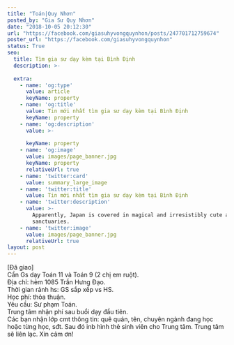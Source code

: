 ```yaml
---
title: "Toán|Quy Nhơn"
posted_by: "Gia Sư Quy Nhơn"
date: "2018-10-05 20:12:30"
url: "https://facebook.com/giasuhyvongquynhon/posts/247701712759674"
poster_url: "https://facebook.com/giasuhyvongquynhon"
status: True
seo:
  title: Tìm gia sư dạy kèm tại Bình Định
  description: >-
    
  extra:
    - name: 'og:type'
      value: article
      keyName: property
    - name: 'og:title'
      value: Tin mới nhất tìm gia sư dạy kèm tại Bình Định
      keyName: property
    - name: 'og:description'
      value: >-
        
      keyName: property
    - name: 'og:image'
      value: images/page_banner.jpg
      keyName: property
      relativeUrl: true
    - name: 'twitter:card'
      value: summary_large_image
    - name: 'twitter:title'
      value: Tin mới nhất tìm gia sư dạy kèm tại Bình Định
    - name: 'twitter:description'
      value: >-
        Apparently, Japan is covered in magical and irresistibly cute animal
        sanctuaries.
    - name: 'twitter:image'
      value: images/page_banner.jpg
      relativeUrl: true
layout: post
---
```

[Đã giao]<br>Cần Gs dạy Toán 11 và Toán 9 (2 chị em ruột).<br>Địa chỉ: hẻm 1085 Trần Hưng Đạo.<br>Thời gian rảnh hs: GS sắp xếp vs HS.<br>Học phí: thỏa thuận.<br>Yêu cầu: Sư phạm Toán.<br>Trung tâm nhận phí sau buổi dạy đầu tiên.<br>Các bạn nhận lớp cmt thông tin: quê quán, tên, chuyên ngành đang học hoặc từng học, sđt. Sau đó inb hình thẻ sinh viên cho Trung tâm. Trung tâm sẽ liên lạc. Xin cảm ơn!
